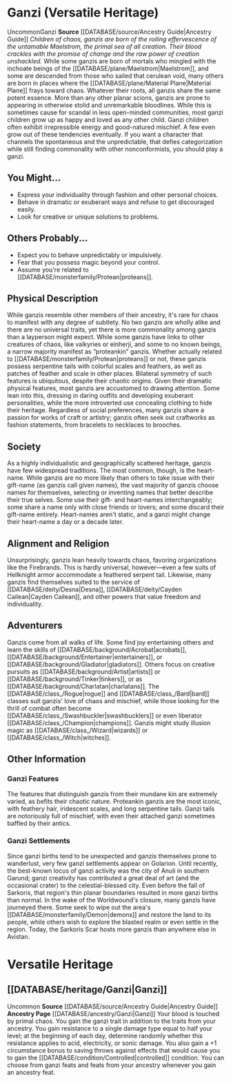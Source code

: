 ﻿---
id: '32'
name: Ganzi
source: '[[DATABASE/source/Ancestry Guide|Ancestry Guide]]'

---
# Ganzi (Versatile Heritage)

<span class="trait-uncommon item-trait">Uncommon</span><span class="item-trait">Ganzi</span>
**Source** [[DATABASE/source/Ancestry Guide|Ancestry Guide]] 
_Children of chaos, ganzis are born of the roiling effervescence of the untamable Maelstrom, the primal sea of all creation. Their blood crackles with the promise of change and the raw power of creation unshackled._
While some ganzis are born of mortals who mingled with the inchoate beings of the [[DATABASE/plane/Maelstrom|Maelstrom]], and some are descended from those who sailed that cerulean void, many others are born in places where the [[DATABASE/plane/Material Plane|Material Plane]] frays toward chaos. Whatever their roots, all ganzis share the same potent essence.
 More than any other planar scions, ganzis are prone to appearing in otherwise stolid and unremarkable bloodlines. While this is sometimes cause for scandal in less open-minded communities, most ganzi children grow up as happy and loved as any other child. Ganzi children often exhibit irrepressible energy and good-natured mischief. A few even grow out of these tendencies eventually.
 If you want a character that channels the spontaneous and the unpredictable, that defies categorization while still finding commonality with other nonconformists, you should play a ganzi.

## You Might...

* Express your individuality through fashion and other personal choices.
* Behave in dramatic or exuberant ways and refuse to get discouraged easily.
* Look for creative or unique solutions to problems.

## Others Probably...

* Expect you to behave unpredictably or impulsively.
* Fear that you possess magic beyond your control.
* Assume you're related to [[DATABASE/monsterfamily/Protean|proteans]].

## Physical Description

While ganzis resemble other members of their ancestry, it's rare for chaos to manifest with any degree of subtlety. No two ganzis are wholly alike and there are no universal traits, yet there is more commonality among ganzis than a layperson might expect. While some ganzis have links to other creatures of chaos, like valkyries or einherji, and some to no known beings, a narrow majority manifest as “proteankin” ganzis. Whether actually related to [[DATABASE/monsterfamily/Protean|proteans]] or not, these ganzis possess serpentine tails with colorful scales and feathers, as well as patches of feather and scale in other places. Bilateral symmetry of such features is ubiquitous, despite their chaotic origins.
 Given their dramatic physical features, most ganzis are accustomed to drawing attention. Some lean into this, dressing in daring outfits and developing exuberant personalities, while the more introverted use concealing clothing to hide their heritage. Regardless of social preferences, many ganzis share a passion for works of craft or artistry; ganzis often seek out craftworks as fashion statements, from bracelets to necklaces to brooches.

## Society

As a highly individualistic and geographically scattered heritage, ganzis have few widespread traditions. The most common, though, is the heart-name. While ganzis are no more likely than others to take issue with their gift-name (as ganzis call given names), the vast majority of ganzis choose names for themselves, selecting or inventing names that better describe their true selves. Some use their gift- and heart-names interchangeably; some share a name only with close friends or lovers; and some discard their gift-name entirely. Heart-names aren't static, and a ganzi might change their heart-name a day or a decade later.

## Alignment and Religion

Unsurprisingly, ganzis lean heavily towards chaos, favoring organizations like the Firebrands. This is hardly universal, however—even a few suits of Hellknight armor accommodate a feathered serpent tail. Likewise, many ganzis find themselves suited to the service of [[DATABASE/deity/Desna|Desna]], [[DATABASE/deity/Cayden Cailean|Cayden Cailean]], and other powers that value freedom and individuality.

## Adventurers

Ganzis come from all walks of life. Some find joy entertaining others and learn the skills of [[DATABASE/background/Acrobat|acrobats]], [[DATABASE/background/Entertainer|entertainers]], or [[DATABASE/background/Gladiator|gladiators]]. Others focus on creative pursuits as [[DATABASE/background/Artist|artists]] or [[DATABASE/background/Tinker|tinkers]], or as [[DATABASE/background/Charlatan|charlatans]]. The [[DATABASE/class_/Rogue|rogue]] and [[DATABASE/class_/Bard|bard]] classes suit ganzis' love of chaos and mischief, while those looking for the thrill of combat often become [[DATABASE/class_/Swashbuckler|swashbucklers]] or even liberator [[DATABASE/class_/Champion|champions]]. Ganzis might study illusion magic as [[DATABASE/class_/Wizard|wizards]] or [[DATABASE/class_/Witch|witches]].

## Other Information

### Ganzi Features

The features that distinguish ganzis from their mundane kin are extremely varied, as befits their chaotic nature. Proteankin ganzis are the most iconic, with feathery hair, iridescent scales, and long serpentine tails. Ganzi tails are notoriously full of mischief, with even their attached ganzi sometimes baffled by their antics.

### Ganzi Settlements

Since ganzi births tend to be unexpected and ganzis themselves prone to wanderlust, very few ganzi settlements appear on Golarion. Until recently, the best-known locus of ganzi activity was the city of Anuli in southern Garund; ganzi creativity has contributed a great deal of art (and the occasional crater) to the celestial-blessed city.
 Even before the fall of Sarkoris, that region's thin planar boundaries resulted in more ganzi births than normal. In the wake of the Worldwound's closure, many ganzis have journeyed there. Some seek to wipe out the area's [[DATABASE/monsterfamily/Demon|demons]] and restore the land to its people, while others wish to explore the blasted realm or even settle in the region. Today, the Sarkoris Scar hosts more ganzis than anywhere else in Avistan.

# Versatile Heritage

## [[DATABASE/heritage/Ganzi|Ganzi]]

<span class="trait-uncommon item-trait">Uncommon</span>
**Source** [[DATABASE/source/Ancestry Guide|Ancestry Guide]] 
**Ancestry Page** [[DATABASE/ancestry/Ganzi|Ganzi]]
Your blood is touched by primal chaos. You gain the ganzi trait in addition to the traits from your ancestry. You gain resistance to a single damage type equal to half your level; at the beginning of each day, determine randomly whether this resistance applies to acid, electricity, or sonic damage. You also gain a +1 circumstance bonus to saving throws against effects that would cause you to gain the [[DATABASE/condition/Controlled|controlled]] condition. You can choose from ganzi feats and feats from your ancestry whenever you gain an ancestry feat.